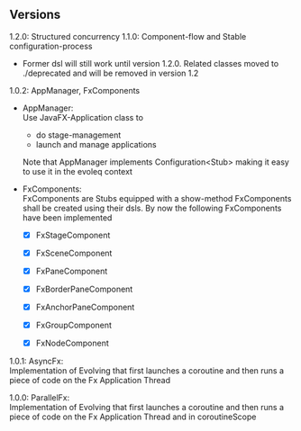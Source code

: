 ## Versions
1.2.0: Structured concurrency
1.1.0: Component-flow and Stable configuration-process
* Former dsl will still work until version 1.2.0. Related classes moved to ./deprecated and will be removed in version 1.2

1.0.2: AppManager, FxComponents
* AppManager: <br>Use JavaFX-Application class to
   * do stage-management 
   * launch and manage applications  

  Note that AppManager implements Configuration<Stub<D>>
  making it easy to use it in the evoleq context
  
* FxComponents: <br>FxComponents are Stubs equipped with a show-method
FxComponents shall be created using their dsls. By now the following FxComponents have been implemented 
    * [x] FxStageComponent
    * [x] FxSceneComponent
    * [x] FxPaneComponent
    * [x] FxBorderPaneComponent
    * [x] FxAnchorPaneComponent
    * [x] FxGroupComponent
    * [x] FxNodeComponent
        
   

1.0.1: AsyncFx: <br> Implementation of Evolving that first launches a coroutine and then runs a piece of code on the Fx Application Thread 

1.0.0: ParallelFx: <br> Implementation of Evolving that first launches a coroutine and then runs a piece of code on the Fx Application Thread and in coroutineScope
